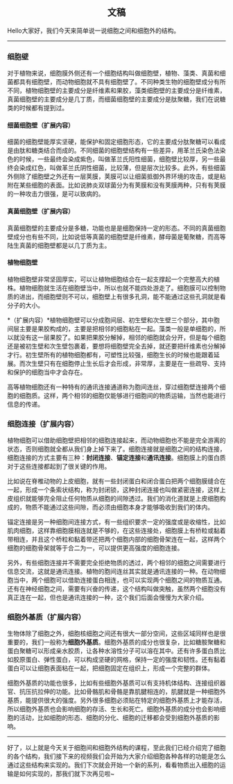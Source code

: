 <h2 align = "center">文稿</h2>

Hello大家好，我们今天来简单说一说细胞之间和细胞外的结构。

----

### 细胞壁

对于植物来说，细胞膜外侧还有一个细胞结构叫做细胞壁，植物、藻类、真菌和细菌都具有细胞壁，而动物细胞就不具有细胞壁了。不同种类生物的细胞壁成分有所不同，植物细胞壁的主要成分是纤维素和果胶，藻类细胞壁的主要成分是纤维素，真菌细胞壁的主要成分是几丁质，而细菌细胞壁的主要成分是肽聚糖，我们在说糖类的时候都有提到过。

#### 细菌细胞壁（扩展内容）

细菌的细胞壁能厚实坚硬，能保护和固定细胞形态，它的主要成分肽聚糖可以看成是由肽和糖类结合而成的。不同细菌的细胞壁结构有一些差异，用革兰氏染色法染色的时候，一些最终会染成紫色，叫做革兰氏阳性细菌，细胞壁比较厚，另一些最终会染成红色，叫做革兰氏阴性细菌，比较薄，但是层次比较多。此外，有些细菌外侧除了细胞壁之外还有一层荚膜，荚膜可以让细菌抵御外界环境的攻击，或是粘附在某些细胞的表面。比如说肺炎双球菌分为有荚膜和没有荚膜两种，只有有荚膜的一种攻击力很强，是可以致病的。

#### 真菌细胞壁（扩展内容）

真菌细胞壁的主要成分是多糖，功能也是是细胞保持一定的形态。不同的真菌细胞壁成分也有些不同，比如说低等真菌的细胞壁是纤维素，酵母菌是葡聚糖，而高等陆生真菌的细胞壁都是以几丁质为主。

#### 植物细胞壁

植物细胞壁非常坚固厚实，可以让植物细胞结合在一起支撑起一个完整高大的植株。植物细胞就生活在细胞壁当中，所以也就不能四处游走了。细胞膜可以控制物质的进出，而细胞壁则不可以，细胞壁上有很多孔洞，能不能通过这些孔洞就是看分子的大小。

*（扩展内容）*植物细胞壁可以分成胞间层、初生壁和次生壁三个部分，其中胞间层主要是果胶构成的，主要是把相邻的细胞粘在一起。藻类一般是单细胞的，所以就没有这一层果胶了。如果把果胶分解掉，相邻的细胞就会分开，但是每个细胞还是被初生壁和次生壁包裹着，要想将细胞壁完全去掉，就还要把纤维素也分解掉才行。初生壁所有的植物细胞都有，可塑性比较强，细胞生长的时候也能跟着延展。而次生壁只有在细胞停止生长后才会形成，非常厚，主要是在一些疏导、支持和保护的细胞当中才会存在。

高等植物细胞还有一种特有的通讯连接通道称为胞间连丝，穿过细胞壁连接两个细胞的细胞质。这样，两个相邻的细胞仅能够进行细胞间的物质运输，当然也能进行信息的传递。

### 细胞连接（扩展内容）

植物细胞可以借助细胞壁把相邻的细胞连接起来，而动物细胞也不能是完全游离的状态，否则细胞就全都从我们身上掉下来了。细胞连接就是细胞之间的结构连接，细胞连接的方式主要有三种：**封闭连接**、**锚定连接**和**通讯连接**。细胞膜上的蛋白质对于这些连接都起到了很关键的作用。

比如说在脊椎动物的上皮细胞，就有一些封闭蛋白和闭合蛋白把两个细胞膜缝合在一起，形成一个条索状结构，称为封闭锁，这种封闭连接也叫做紧密连接，这样上皮组织就能够完全阻止任何物质从细胞的间隙透过。我们的消化道就是上皮细胞构成的，物质不能通过这些间隙，而必须由细胞本身才能够吸收到我们的体内。

锚定连接是另一种细胞间连接方式，有一些组织要求一定的强度或是收缩性，比如肌肉细胞，这样靠细胞膜相连就是不够的，在这些连接处，细胞膜上有桥粒或黏着带相连，并且这个桥粒和黏着带还把两个细胞内部的细胞骨架连在一起，这样两个细胞的细胞骨架就等于合二为一，可以提供更高强度的细胞连接。

另外，有些细胞连接并不需要完全拒绝物质的透过，两个相邻的细胞之间需要进行信息交流，这就是通讯连接。植物的胞间连丝其实就是通讯连接的一种。在动物细胞当中，两个细胞可以借助连接蛋白相连，也可以实现两个细胞之间的物质互通。还有在神经细胞之间，需要有兴奋的传递，这个结构叫做突触，虽然两个细胞没有真正连在一起，但也是通讯连接的一种，这个我们后面会慢慢为大家介绍。

### 细胞外基质（扩展内容）

生物体除了细胞之外，细胞核细胞之间还有很大一部分空间，这些区域同样也是很重要的，我们一般称为**细胞外基质**。细胞外基质的成分也很复杂，比如糖胺聚糖和蛋白聚糖可以形成亲水胶质，让各种水溶性分子可以溶在其中。还有许多蛋白质比如胶原蛋白、弹性蛋白，可以构成坚硬的网格，保持一定的强度和韧性。还有黏着蛋白可以让细胞表面粘在一起，把细胞固定在组织上，形成一个完整的群体。

细胞外基质的功能也很多，比如有些细胞外基质可以有支持机体结构、连接组织器官、抗压抗拉伸的功能。比如骨骼肌和骨骼是靠肌腱相连的，肌腱就是一种细胞外基质，能提供很大的强度。另外很多细胞必须贴在特定的细胞外基质上才能存活，所以细胞外基质也会影响细胞的存活、生长和死亡。细胞外基质的成分也会影响细胞的活动，比如细胞的形态、细胞的分化、细胞的迁移都会受到细胞外基质的影响。

----

好了，以上就是今天关于细胞间和细胞外结构的课程，至此我们已经介绍完了细胞的各个结构，我们接下来的视频我们会开始为大家介绍细胞各种各样的功能是怎么通过这些结构来实现的。我们下次就会开始一个新的系列，看看物质出入细胞的运输是如何实现的，那我们就下次再见啦~